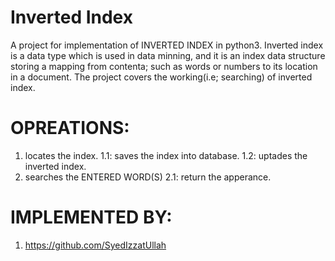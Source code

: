 # Inverted Index 
A project for implementation of INVERTED INDEX  in python3.
Inverted index is a data type which is used in data minning, and it is an index data structure storing a mapping from contenta; such as words or numbers to its location in a document.
The project covers the working(i.e; searching) of inverted index.
# OPREATIONS:
1) locates the index.
    1.1: saves the index into database.
    1.2: uptades the inverted index.
2) searches the ENTERED WORD(S) 
    2.1: return the apperance.

# IMPLEMENTED BY:
1) https://github.com/SyedIzzatUllah



